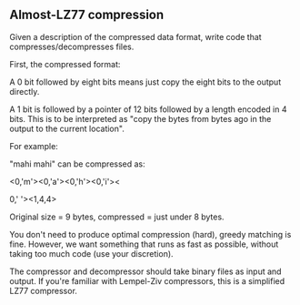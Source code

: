 ## Almost-LZ77 compression

Given a description of the compressed data format, write code that compresses/decompresses files. 

 First, the compressed format:

A 0 bit followed by eight bits means just copy the eight bits to the output directly.

A 1 bit is followed by a pointer of 12 bits followed by a length encoded in 4 bits.  This is to be interpreted as "copy the <length> bytes from <pointer> bytes ago in the output to the current location".


For example:

"mahi mahi" can be compressed as:

<0,'m'><0,'a'><0,'h'><0,'i'><

0,' '><1,4,4>

Original size = 9 bytes, compressed = just under 8 bytes.

You don't need to produce optimal compression (hard), greedy matching is fine.  However, we want something that runs as fast as possible, without taking too much code (use your discretion).

The compressor and decompressor should take binary files as input and output.  If you're familiar with Lempel-Ziv compressors, this is a simplified LZ77 compressor. 


